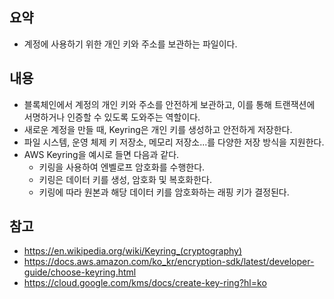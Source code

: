 ## 요약
- 계정에 사용하기 위한 개인 키와 주소를 보관하는 파일이다.
## 내용
- 블록체인에서 계정의 개인 키와 주소를 안전하게 보관하고, 이를 통해 트랜잭션에 서명하거나 인증할 수 있도록 도와주는 역할이다.
- 새로운 계정을 만들 때, Keyring은 개인 키를 생성하고 안전하게 저장한다.
- 파일 시스템, 운영 체제 키 저장소, 메모리 저장소...를 다양한 저장 방식을 지원한다.
- AWS Keyring을 예시로 들면 다음과 같다.
	- 키링을 사용하여 엔벨로프 암호화를 수행한다.
	- 키링은 데이터 키를 생성, 암호화 및 복호화한다.
	- 키링에 따라 원본과 해당 데이터 키를 암호화하는 래핑 키가 결정된다.
## 참고
- https://en.wikipedia.org/wiki/Keyring_(cryptography)
- https://docs.aws.amazon.com/ko_kr/encryption-sdk/latest/developer-guide/choose-keyring.html
- https://cloud.google.com/kms/docs/create-key-ring?hl=ko